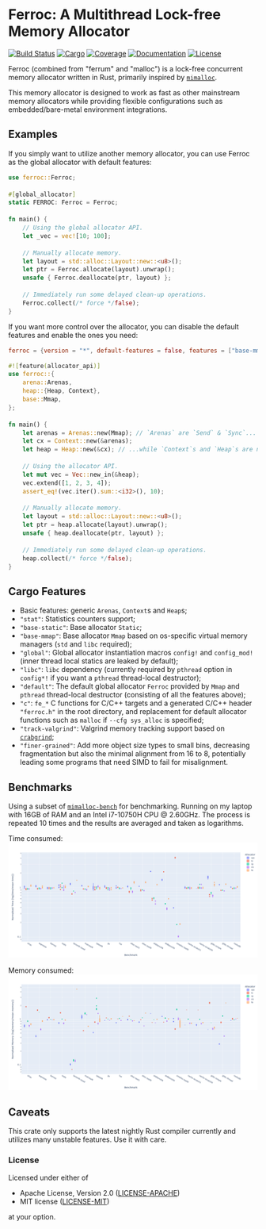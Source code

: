 # Ferroc: A Multithread Lock-free Memory Allocator

[![Build Status](https://img.shields.io/github/actions/workflow/status/js2xxx/ferroc/basic.yml?style=for-the-badge)](https://github.com/js2xxx/ferroc/actions)
[![Cargo](https://img.shields.io/crates/v/ferroc?style=for-the-badge)](https://crates.io/crates/ferroc)
[![Coverage](https://img.shields.io/codecov/c/github/js2xxx/ferroc?style=for-the-badge)](https://codecov.io/gh/js2xxx/ferroc)
[![Documentation](https://img.shields.io/docsrs/ferroc?style=for-the-badge)](https://docs.rs/ferroc)
[![License](https://img.shields.io/crates/l/ferroc?style=for-the-badge)](https://github.com/js2xxx/ferroc)

Ferroc (combined from "ferrum" and "malloc") is a lock-free concurrent memory allocator written in Rust, primarily inspired by [`mimalloc`](https://github.com/microsoft/mimalloc).

This memory allocator is designed to work as fast as other mainstream memory allocators while providing flexible configurations such as embedded/bare-metal environment integrations.

## Examples

If you simply want to utilize another memory allocator, you can use Ferroc as the global allocator with default features:

```rust
use ferroc::Ferroc;

#[global_allocator]
static FERROC: Ferroc = Ferroc;

fn main() {
    // Using the global allocator API.
    let _vec = vec![10; 100];

    // Manually allocate memory.
    let layout = std::alloc::Layout::new::<u8>();
    let ptr = Ferroc.allocate(layout).unwrap();
    unsafe { Ferroc.deallocate(ptr, layout) };

    // Immediately run some delayed clean-up operations.
    Ferroc.collect(/* force */false);
}
```

If you want more control over the allocator, you can disable the default features and enable the ones you need:

```toml
ferroc = {version = "*", default-features = false, features = ["base-mmap"]}
```

```rust
#![feature(allocator_api)]
use ferroc::{
    arena::Arenas,
    heap::{Heap, Context},
    base::Mmap,
};

fn main() {
    let arenas = Arenas::new(Mmap); // `Arenas` are `Send` & `Sync`...
    let cx = Context::new(&arenas);
    let heap = Heap::new(&cx); // ...while `Context`s and `Heap`s are not.

    // Using the allocator API.
    let mut vec = Vec::new_in(&heap);
    vec.extend([1, 2, 3, 4]);
    assert_eq!(vec.iter().sum::<i32>(), 10);

    // Manually allocate memory.
    let layout = std::alloc::Layout::new::<u8>();
    let ptr = heap.allocate(layout).unwrap();
    unsafe { heap.deallocate(ptr, layout) };

    // Immediately run some delayed clean-up operations.
    heap.collect(/* force */false);
}
```

## Cargo Features

- Basic features: generic `Arenas`, `Context`s and `Heap`s;
- `"stat"`: Statistics counters support;
- `"base-static"`: Base allocator `Static`;
- `"base-mmap"`: Base allocator `Mmap` based on os-specific virtual memory managers (`std` and `libc` required);
- `"global"`: Global allocator instantiation macros `config!` and `config_mod!` (inner thread local statics are leaked by default);
- `"libc"`: `libc` dependency (currently required by `pthread` option in `config*!` if you want a `pthread` thread-local destructor);
- `"default"`: The default global allocator `Ferroc` provided by `Mmap` and `pthread` thread-local destructor (consisting of all the features above);
- `"c"`: `fe_*` C functions for C/C++ targets and a generated C/C++ header `"ferroc.h"` in the root directory, and replacement for default allocator functions such as `malloc` if `--cfg sys_alloc` is specified;
- `"track-valgrind"`: Valgrind memory tracking support based on [`crabgrind`](https://github.com/2dav/crabgrind);
- `"finer-grained"`: Add more object size types to small bins, decreasing fragmentation but also the minimal alignment from 16 to 8, potentially leading some programs that need SIMD to fail for misalignment.

## Benchmarks

Using a subset of [`mimalloc-bench`](https://github.com/daanx/mimalloc-bench) for benchmarking. Running on my laptop with 16GB of RAM and an Intel i7-10750H CPU @ 2.60GHz. The process is repeated 10 times and the results are averaged and taken as logarithms.

Time consumed:
![Time consumed](./assets/time.png)

Memory consumed:
![Memory consumed](./assets/memory.png)

## Caveats

This crate only supports the latest nightly Rust compiler currently and utilizes many unstable features. Use it with care.

### License

Licensed under either of

* Apache License, Version 2.0 ([LICENSE-APACHE](LICENSE-APACHE))
* MIT license ([LICENSE-MIT](LICENSE-MIT))

at your option.